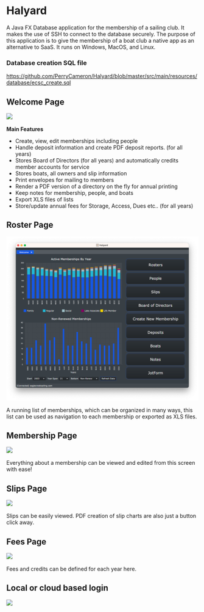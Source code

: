 # Halyard

A Java FX Database application for the membership of a sailing club.  It makes the use of SSH to connect to the database securely.  The purpose of this application is to give
the membership of a boat club a native app as an alternative to SaaS.  It runs on Windows, MacOS, and Linux.

### Database creation SQL file
https://github.com/PerryCameron/Halyard/blob/master/src/main/resources/database/ecsc_create.sql


## Welcome Page
<p>
    <img src="https://raw.githubusercontent.com/PerryCameron/ECSC/master/src/main/resources/screenshots/Main_SS.png"  />
</p>


<b>Main Features</b>
* Create, view, edit memberships including people
* Handle deposit information and create PDF deposit reports. (for all years)
* Stores Board of Directors (for all years) and automatically credits member accounts for service
* Stores boats, all owners and slip information
* Print envelopes for mailing to members
* Render a PDF version of a directory on the fly for annual printing
* Keep notes for membership, people, and boats
* Export XLS files of lists
* Store/update annual fees for Storage, Access, Dues etc.. (for all years)

## Roster Page
<p>
    <img src="https://github.com/PerryCameron/Halyard---Packaged/blob/e277e0680348e5fbca79dbb00a25ee093c944ea2/src/main/resources/screenshots/Main_SS.png"  />
</p>

A running list of memberships, which can be organized in many ways, this list can be used as navigation to each membership or exported as XLS files.


## Membership Page
<p>
    <img src="https://raw.githubusercontent.com/PerryCameron/ECSC/master/src/main/resources/screenshots/Membership_SS.png"  />
</p>

Everything about a membership can be viewed and edited from this screen with ease!

## Slips Page
<p>
    <img src="https://raw.githubusercontent.com/PerryCameron/ECSC/master/src/main/resources/screenshots/Slip_SS.png"  />
</p>

Slips can be easily viewed.  PDF creation of slip charts are also just a button click away.

## Fees Page
<p>
    <img src="https://raw.githubusercontent.com/PerryCameron/ECSC/master/src/main/resources/screenshots/Fee_SS.png"  />
</p>

Fees and credits can be defined for each year here.

## Local or cloud based login
<p>
    <img src="https://raw.githubusercontent.com/PerryCameron/ECSC/master/src/main/resources/screenshots/Login_SS.png"  />
</p>


